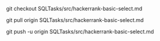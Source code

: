 

git checkout SQLTasks/src/hackerrank-basic-select.md

git pull origin SQLTasks/src/hackerrank-basic-select.md

git push -u origin SQLTasks/src/hackerrank-basic-select.md
